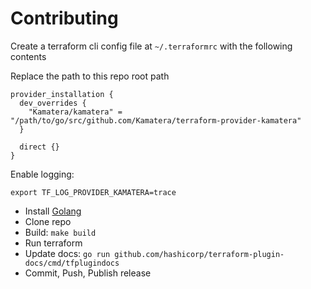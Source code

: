 # Contributing

Create a terraform cli config file at `~/.terraformrc` with the following contents

Replace the path to this repo root path

```
provider_installation {
  dev_overrides {
    "Kamatera/kamatera" = "/path/to/go/src/github.com/Kamatera/terraform-provider-kamatera"
  }

  direct {}
}
```

Enable logging:

```
export TF_LOG_PROVIDER_KAMATERA=trace
```

* Install [Golang](https://golang.org/)
* Clone repo
* Build: `make build`
* Run terraform
* Update docs: `go run github.com/hashicorp/terraform-plugin-docs/cmd/tfplugindocs`
* Commit, Push, Publish release

